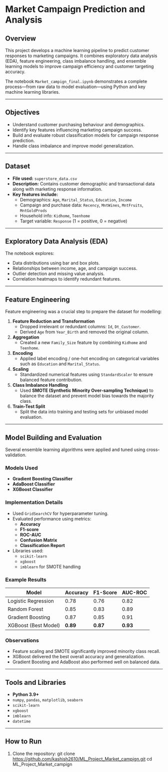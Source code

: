 # Market Campaign Prediction and Analysis

## Overview
This project develops a machine learning pipeline to predict customer responses to marketing campaigns. It combines exploratory data analysis (EDA), feature engineering, class imbalance handling, and ensemble learning models to improve campaign efficiency and customer targeting accuracy.

The notebook `Market_campign_final.ipynb` demonstrates a complete process—from raw data to model evaluation—using Python and key machine learning libraries.

---

## Objectives
- Understand customer purchasing behaviour and demographics.
- Identify key features influencing marketing campaign success.
- Build and evaluate robust classification models for campaign response prediction.
- Handle class imbalance and improve model generalization.

---

## Dataset
- **File used:** `superstore_data.csv`
- **Description:** Contains customer demographic and transactional data along with marketing response information.
- **Key features include:**
  - Demographics: `Age`, `Marital_Status`, `Education`, `Income`
  - Campaign and purchase data: `Recency`, `MntWines`, `MntFruits`, `MntGoldProds`
  - Household info: `Kidhome`, `Teenhome`
  - Target variable: `Response` (1 = positive, 0 = negative)

---

## Exploratory Data Analysis (EDA)
The notebook explores:
- Data distributions using bar and box plots.
- Relationships between income, age, and campaign success.
- Outlier detection and missing value analysis.
- Correlation heatmaps to identify redundant features.

---

## Feature Engineering
Feature engineering was a crucial step to prepare the dataset for modelling:
1. **Feature Reduction and Transformation**
   - Dropped irrelevant or redundant columns: `Id`, `Dt_Customer`.
   - Derived `Age` from `Year_Birth` and removed the original column.
2. **Aggregation**
   - Created a new `Family_Size` feature by combining `Kidhome` and `Teenhome`.
3. **Encoding**
   - Applied label encoding / one-hot encoding on categorical variables such as `Education` and `Marital_Status`.
4. **Scaling**
   - Standardized numerical features using `StandardScaler` to ensure balanced feature contribution.
5. **Class Imbalance Handling**
   - Used **SMOTE (Synthetic Minority Over-sampling Technique)** to balance the dataset and prevent model bias towards the majority class.
6. **Train-Test Split**
   - Split the data into training and testing sets for unbiased model evaluation.

---

## Model Building and Evaluation
Several ensemble learning algorithms were applied and tuned using cross-validation.

### Models Used
- **Gradient Boosting Classifier**
- **AdaBoost Classifier**
- **XGBoost Classifier**

### Implementation Details
- Used `GridSearchCV` for hyperparameter tuning.
- Evaluated performance using metrics:
  - **Accuracy**
  - **F1-score**
  - **ROC-AUC**
  - **Confusion Matrix**
  - **Classification Report**
- Libraries used:
  - `scikit-learn`
  - `xgboost`
  - `imblearn` for SMOTE handling

### Example Results
| Model                  | Accuracy | F1-Score | AUC-ROC |
|-------------------------|----------|----------|----------|
| Logistic Regression     | 0.78     | 0.76     | 0.82     |
| Random Forest           | 0.85     | 0.83     | 0.89     |
| Gradient Boosting       | 0.87     | 0.85     | 0.91     |
| XGBoost (Best Model)    | **0.89** | **0.87** | **0.93** |


### Observations
- Feature scaling and SMOTE significantly improved minority class recall.
- XGBoost delivered the best overall accuracy and generalization.
- Gradient Boosting and AdaBoost also performed well on balanced data.

---

## Tools and Libraries
- **Python 3.9+**
- `numpy`, `pandas`, `matplotlib`, `seaborn`
- `scikit-learn`
- `xgboost`
- `imblearn`
- `datetime`

---

## How to Run
1. Clone the repository:
   git clone https://github.com/kashish2610/ML_Project_Market_campign.git
   cd ML_Project_Market_campign
 

